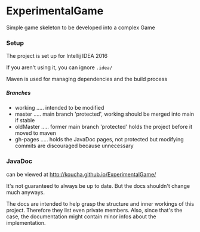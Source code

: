 # ExperimentalGame

Simple game skeleton to be developed into a complex Game



### Setup

The project is set up for Intellij IDEA 2016

If you aren't using it, you can ignore `.idea/`

Maven is used for managing dependencies and the build process

##### Branches

* working
..... intended to be modified
* master
..... main branch 'protected', working should be merged into main if stable
* oldMaster
..... former main branch 'protected' holds the project before it moved to maven
* gh-pages
..... holds the JavaDoc pages, not protected but modifying commits are discouraged because unnecessary


### JavaDoc

can be viewed at http://koucha.github.io/ExperimentalGame/

It's not guaranteed to always be up to date.
But the docs shouldn't change much anyways.

The docs are intended to help grasp the structure and inner workings of this project.
Therefore they list even private members.
Also, since that's the case, the documentation might contain minor infos about the implementation.
